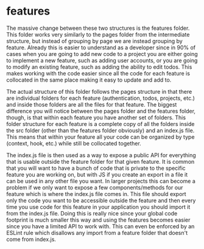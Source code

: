 # features

The massive change between these two structures is the features folder. This folder works very similarly to the pages folder from the intermediate structure, but instead of grouping by page we are instead grouping by feature. Already this is easier to understand as a developer since in 90% of cases when you are going to add new code to a project you are either going to implement a new feature, such as adding user accounts, or you are going to modify an existing feature, such as adding the ability to edit todos. This makes working with the code easier since all the code for each feature is collocated in the same place making it easy to update and add to.

The actual structure of this folder follows the pages structure in that there are individual folders for each feature (authentication, todos, projects, etc.) and inside those folders are all the files for that feature. The biggest difference you will notice between the pages folder and the features folder, though, is that within each feature you have another set of folders. This folder structure for each feature is a complete copy of all the folders inside the src folder (other than the features folder obviously) and an index.js file. This means that within your feature all your code can be organized by type (context, hook, etc.) while still be collocated together.

The index.js file is then used as a way to expose a public API for everything that is usable outside the feature folder for that given feature. It is common that you will want to have a bunch of code that is private to the specific feature you are working on, but with JS if you create an export in a file it can be used in any other file you want. In larger projects this can become a problem if we only want to expose a few components/methods for our feature which is where the index.js file comes in. This file should export only the code you want to be accessible outside the feature and then every time you use code for this feature in your application you should import it from the index.js file. Doing this is really nice since your global code footprint is much smaller this way and using the features becomes easier since you have a limited API to work with. This can even be enforced by an ESLint rule which disallows any import from a feature folder that doesn't come from index.js.